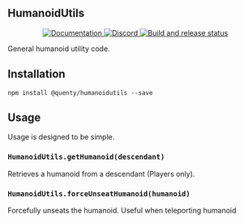 ## HumanoidUtils
<div align="center">
  <a href="http://quenty.github.io/api/">
    <img src="https://img.shields.io/badge/docs-website-green.svg" alt="Documentation" />
  </a>
  <a href="https://discord.gg/mhtGUS8">
    <img src="https://img.shields.io/badge/discord-nevermore-blue.svg" alt="Discord" />
  </a>
  <a href="https://github.com/Quenty/NevermoreEngine/actions">
    <img src="https://github.com/Quenty/NevermoreEngine/actions/workflows/build.yml/badge.svg" alt="Build and release status" />
  </a>
</div>

General humanoid utility code.

## Installation
```
npm install @quenty/humanoidutils --save
```

## Usage
Usage is designed to be simple.

### `HumanoidUtils.getHumanoid(descendant)`
Retrieves a humanoid from a descendant (Players only).

### `HumanoidUtils.forceUnseatHumanoid(humanoid)`
Forcefully unseats the humanoid. Useful when teleporting humanoid

